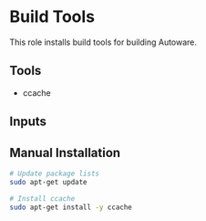# Build Tools

This role installs build tools for building Autoware.

## Tools

- ccache

## Inputs

## Manual Installation

```bash
# Update package lists
sudo apt-get update

# Install ccache
sudo apt-get install -y ccache
```
